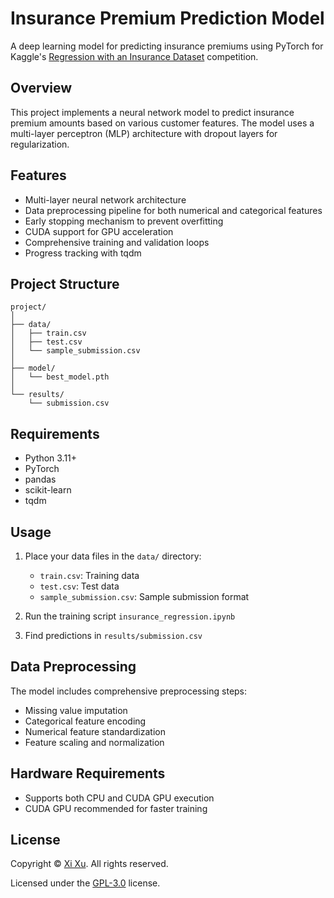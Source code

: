 # Insurance Premium Prediction Model

A deep learning model for predicting insurance premiums using PyTorch for Kaggle's [Regression with an Insurance Dataset](https://www.kaggle.com/competitions/playground-series-s4e12) competition.

## Overview

This project implements a neural network model to predict insurance premium amounts based on various customer features. The model uses a multi-layer perceptron (MLP) architecture with dropout layers for regularization.

## Features

- Multi-layer neural network architecture
- Data preprocessing pipeline for both numerical and categorical features
- Early stopping mechanism to prevent overfitting
- CUDA support for GPU acceleration
- Comprehensive training and validation loops
- Progress tracking with tqdm

## Project Structure

```plaintext
project/
│
├── data/
│   ├── train.csv
│   ├── test.csv
│   └── sample_submission.csv
│
├── model/
│   └── best_model.pth
│
└── results/
    └── submission.csv
```

## Requirements

- Python 3.11+
- PyTorch
- pandas
- scikit-learn
- tqdm

## Usage

1. Place your data files in the `data/` directory:
   - `train.csv`: Training data
   - `test.csv`: Test data
   - `sample_submission.csv`: Sample submission format

2. Run the training script `insurance_regression.ipynb`

3. Find predictions in `results/submission.csv`

## Data Preprocessing

The model includes comprehensive preprocessing steps:

- Missing value imputation
- Categorical feature encoding
- Numerical feature standardization
- Feature scaling and normalization

## Hardware Requirements

- Supports both CPU and CUDA GPU execution
- CUDA GPU recommended for faster training

## License

Copyright &copy; [Xi Xu](https://xi-xu.me). All rights reserved.

Licensed under the [GPL-3.0](LICENSE) license.  
